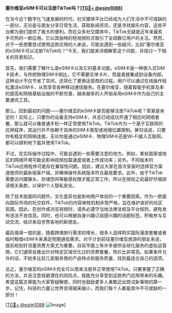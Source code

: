 **塞尔维亚eSIM卡可以注册TikTok吗？[[TG💪+ @esim1088](https://t.me/s/esim1088)]**

在当今这个数字化飞速发展的时代，社交媒体平台已经成为人们生活中不可或缺的一部分。无论是与朋友分享日常生活、获取新闻资讯，还是寻找娱乐内容，这些平台都为我们提供了极大的便利。而在众多社交媒体中，TikTok无疑是近年来最炙手可热的一款应用。它以其独特的短视频形式吸引了全球数亿用户的关注。然而，对于一些想要尝试使用这款应用的人来说，可能会遇到一些疑问，比如“塞尔维亚的eSIM卡可以注册TikTok吗？”今天，我们就来详细解答这个问题，并探讨一下相关的背景知识。

首先，我们需要了解什么是eSIM卡以及它的基本功能。eSIM卡是一种嵌入式SIM卡技术，与传统物理SIM卡相比，它不需要实体卡片，而是直接集成到设备内部。这种设计不仅节省了空间，还简化了更换运营商的过程。用户可以通过在线操作轻松激活eSIM卡，从而享受各种移动通信服务。在塞尔维亚，随着智能手机普及率的提高和网络基础设施的不断完善，越来越多的人开始采用eSIM卡作为自己的主要通讯工具。

那么，回到最初的问题——塞尔维亚的eSIM卡是否能够注册TikTok呢？答案是肯定的！实际上，只要你的设备支持eSIM卡，并且已经成功开通了相应的网络套餐，那么就可以像普通手机一样正常使用TikTok。TikTok作为一个基于互联网的应用程序，其运行并不依赖于具体的SIM卡类型或地理位置限制。换句话说，只要你有稳定的网络连接，无论你是通过eSIM卡、物理SIM卡还是Wi-Fi接入互联网，都可以顺利地下载并使用TikTok。

不过，在实际操作过程中，可能会遇到一些需要注意的地方。例如，某些国家或地区的网络环境可能会影响视频加载速度或者上传成功率；另外，不同版本的TikTok应用程序可能存在兼容性问题。因此，建议大家在首次安装时选择官方渠道提供的最新版客户端，并确保操作系统版本符合最低要求。此外，由于TikTok需要访问摄像头、存储空间等敏感权限才能正常工作，所以在授权之前最好仔细阅读相关条款，以保护个人隐私安全。

除了技术层面的问题外，文化差异也是影响用户体验的一个重要因素。作为一款面向国际市场的社交软件，TikTok的内容审核机制非常严格，旨在维护良好的社区氛围。因此，在创作或浏览视频时，请务必遵守当地法律法规及平台规则，避免发布违法不良信息。同时，也可以根据自身兴趣订阅感兴趣的话题标签，积极参与互动交流，结识来自世界各地的新朋友。

最后值得一提的是，随着跨境旅行需求的增长，很多人选择购买国际漫游套餐或者临时租借eSIM卡来满足短期通信需求。对于计划前往塞尔维亚旅游的朋友来说，提前规划好流量资费方案尤为重要。目前市面上有许多提供全球化服务的虚拟运营商，它们通常会推出针对特定区域优化过的资费套餐，性价比非常高。如果条件允许的话，不妨多比较几家服务商的产品特点和服务质量，找到最适合自己的选项。

总之，塞尔维亚的eSIM卡完全可以用来注册并正常使用TikTok。只要掌握了正确的方法，并且注意规避潜在的风险点，就能充分享受到这款热门应用带来的乐趣。希望这篇文章能为大家答疑解惑，同时也鼓励更多人勇敢迈出尝试新事物的第一步。记住，科技的力量让世界变得越来越小，而我们每个人都是其中不可或缺的一部分！

[[TG💪+ @esim1088](https://t.me/s/esim1088) ![Image](https://i.postimg.cc/4NQfJmqS/Snipaste-2025-05-13-00-14-12.png)]